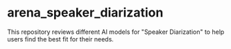 # arena_speaker_diarization
This repository reviews different AI models for "Speaker Diarization" to help users find the best fit for their needs.

